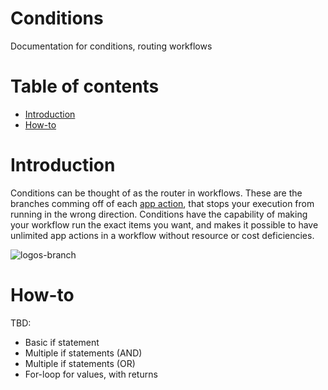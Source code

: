 # Conditions
Documentation for conditions, routing workflows

# Table of contents
* [Introduction](#introduction)
* [How-to](#howto)

# Introduction
Conditions can be thought of as the router in workflows. These are the branches comming off of each [app action](/docs/apps#actions), that stops your execution from running in the wrong direction. Conditions have the capability of making your workflow run the exact items you want, and makes it possible to have unlimited app actions in a workflow without resource or cost deficiencies.  

![logos-branch](https://github.com/frikky/shuffle-docs/blob/master/assets/logos-branch.PNG?raw=true)

# How-to 
TBD:
* Basic if statement
* Multiple if statements (AND)
* Multiple if statements (OR)
* For-loop for values, with returns
